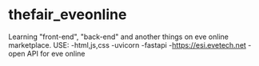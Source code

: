# thefair_eveonline
Learning "front-end", "back-end" and another things on eve online marketplace.
USE:
-html,js,css
-uvicorn
-fastapi
-https://esi.evetech.net - open API for eve online 
